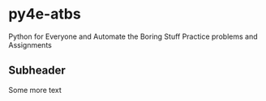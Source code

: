 # py4e-atbs
Python for Everyone and Automate the Boring Stuff
Practice problems and Assignments

## Subheader

Some more text